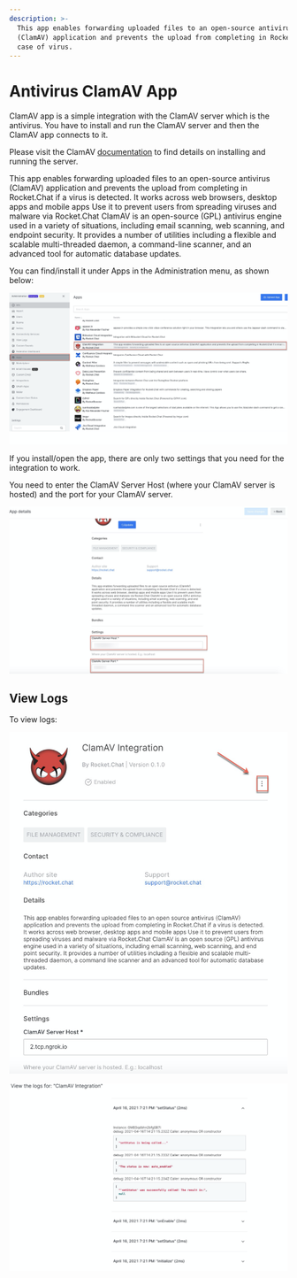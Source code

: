 ```yaml
---
description: >-
  This app enables forwarding uploaded files to an open-source antivirus
  (ClamAV) application and prevents the upload from completing in Rocket.Chat in
  case of virus.
---
```


# Antivirus ClamAV App

ClamAV app is a simple integration with the ClamAV server which is the antivirus. You have to install and run the ClamAV server and then the ClamAV app connects to it.

Please visit the ClamAV [documentation](https://www.clamav.net/documents/clam-antivirus-user-manual) to find details on installing and running the server.

This app enables forwarding uploaded files to an open-source antivirus \(ClamAV\) application and prevents the upload from completing in Rocket.Chat if a virus is detected. It works across web browsers, desktop apps and mobile apps Use it to prevent users from spreading viruses and malware via Rocket.Chat ClamAV is an open-source \(GPL\) antivirus engine used in a variety of situations, including email scanning, web scanning, and endpoint security. It provides a number of utilities including a flexible and scalable multi-threaded daemon, a command-line scanner, and an advanced tool for automatic database updates.

You can find/install it under Apps in the Administration menu, as shown below:

![](../../../.gitbook/assets/image%20%28388%29.png)

If you install/open the app, there are only two settings that you need for the integration to work.

You need to enter the ClamAV Server Host \(where your ClamAV server is hosted\) and the port for your ClamAV server.

![](../../../.gitbook/assets/image%20%28344%29%20%281%29.png)

## **View Logs**

To view logs:

![](../../../.gitbook/assets/image%20%28408%29%20%281%29.png)

![](../../../.gitbook/assets/image%20%28409%29.png)

